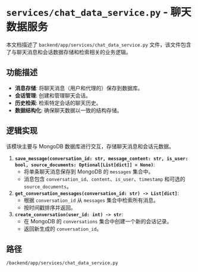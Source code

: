 # `services/chat_data_service.py` - 聊天数据服务

本文档描述了 `backend/app/services/chat_data_service.py` 文件，该文件包含了与聊天消息和会话数据存储和检索相关的业务逻辑。

## 功能描述
*   **消息存储**: 将聊天消息（用户和代理的）保存到数据库。
*   **会话管理**: 创建和管理聊天会话。
*   **历史检索**: 检索特定会话的聊天历史。
*   **数据结构化**: 确保聊天数据以一致的结构存储。

## 逻辑实现
该模块主要与 MongoDB 数据库进行交互，存储聊天消息和会话元数据。

1.  **`save_message(conversation_id: str, message_content: str, is_user: bool, source_documents: Optional[List[dict]] = None)`**:
    *   将单条聊天消息保存到 MongoDB 的 `messages` 集合中。
    *   消息包含 `conversation_id`、`content`、`is_user`、`timestamp` 和可选的 `source_documents`。
2.  **`get_conversation_messages(conversation_id: str) -> List[dict]`**:
    *   根据 `conversation_id` 从 `messages` 集合中检索所有消息。
    *   按时间戳排序并返回。
3.  **`create_conversation(user_id: int) -> str`**:
    *   在 MongoDB 的 `conversations` 集合中创建一个新的会话记录。
    *   返回新生成的 `conversation_id`。

## 路径
`/backend/app/services/chat_data_service.py`